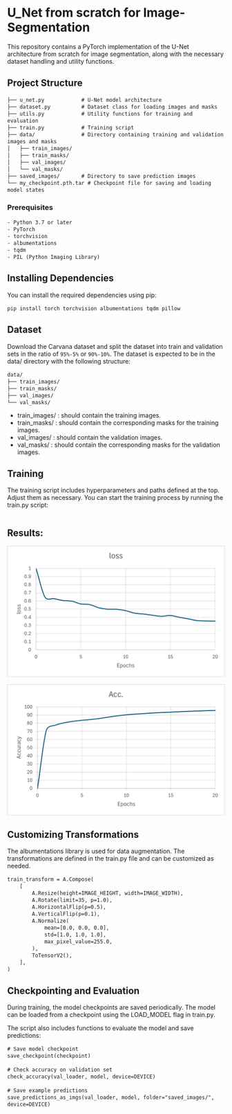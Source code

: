 # U_Net from scratch for Image-Segmentation

This repository contains a PyTorch implementation of the U-Net architecture from scratch for image segmentation, along with the necessary dataset handling and utility functions.


## Project Structure
```
├── u_net.py            # U-Net model architecture
├── dataset.py          # Dataset class for loading images and masks
├── utils.py            # Utility functions for training and evaluation
├── train.py            # Training script
├── data/               # Directory containing training and validation images and masks
│   ├── train_images/
│   ├── train_masks/
│   ├── val_images/
│   └── val_masks/
├── saved_images/       # Directory to save prediction images
└── my_checkpoint.pth.tar # Checkpoint file for saving and loading model states
```

### Prerequisites

```
- Python 3.7 or later
- PyTorch
- torchvision
- albumentations
- tqdm
- PIL (Python Imaging Library)
```

## Installing Dependencies
You can install the required dependencies using pip:
```
pip install torch torchvision albumentations tqdm pillow
```


## Dataset
Download the Carvana dataset and split the dataset into train and validation sets in the ratio of `95%-5%` or `90%-10%`.
The dataset is expected to be in the data/ directory with the following structure:

```
data/
├── train_images/
├── train_masks/
├── val_images/
└── val_masks/
```

- train_images/ : should contain the training images.
- train_masks/  : should contain the corresponding masks for the training images.
- val_images/   : should contain the validation images.
- val_masks/    : should contain the corresponding masks for the validation images.



## Training
The training script includes hyperparameters and paths defined at the top. Adjust them as necessary.
You can start the training process by running the train.py script:

``` python train.py
```

## Results:

<p align="center">
  <img src="output/loss_output.png" alt="Undistorted" width="600"/> 
</p>

<p align="center">
  <img src="output/Acc_output.png" alt="Undistorted" width="600"/> 
</p>







## Customizing Transformations
The albumentations library is used for data augmentation. The transformations are defined in the train.py file and can be customized as needed.

```
train_transform = A.Compose(
    [
        A.Resize(height=IMAGE_HEIGHT, width=IMAGE_WIDTH),
        A.Rotate(limit=35, p=1.0),
        A.HorizontalFlip(p=0.5),
        A.VerticalFlip(p=0.1),
        A.Normalize(
            mean=[0.0, 0.0, 0.0],
            std=[1.0, 1.0, 1.0],
            max_pixel_value=255.0,
        ),
        ToTensorV2(),
    ],
)

```


## Checkpointing and Evaluation
During training, the model checkpoints are saved periodically. The model can be loaded from a checkpoint using the LOAD_MODEL flag in train.py.

The script also includes functions to evaluate the model and save predictions:

```
# Save model checkpoint
save_checkpoint(checkpoint)

# Check accuracy on validation set
check_accuracy(val_loader, model, device=DEVICE)

# Save example predictions
save_predictions_as_imgs(val_loader, model, folder="saved_images/", device=DEVICE)

```



















